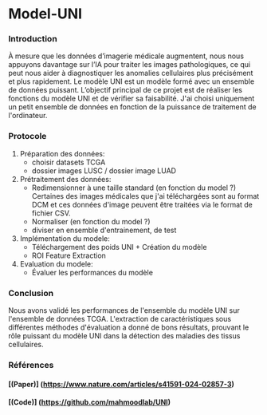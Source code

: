 # Model-UNI
### Introduction

À mesure que les données d’imagerie médicale augmentent, nous nous appuyons davantage sur l’IA pour traiter les images pathologiques, ce qui peut nous aider à diagnostiquer les anomalies cellulaires plus précisément et plus rapidement. Le modèle UNI est un modèle formé avec un ensemble de données puissant. L’objectif principal de ce projet est de réaliser les fonctions du modèle UNI et de vérifier sa faisabilité.
J'ai choisi uniquement un petit ensemble de données en fonction de la puissance de traitement de l'ordinateur.

### Protocole 

1. Préparation des données:
    - choisir datasets TCGA
    - dossier images LUSC / dossier image LUAD
2. Prétraitement des données:
    - Redimensionner à une taille standard (en fonction du model ?)
      Certaines des images médicales que j'ai téléchargées sont au format DCM et ces données d'image peuvent être traitées via le format de fichier CSV.
    - Normaliser (en fonction du model ?)
    - diviser en ensemble d'entrainement, de test
3. Implémentation du modele:
    - Téléchargement des poids UNI + Création du modèle
    - ROI Feature Extraction
4. Evaluation du modele:
    - Évaluer les performances du modèle

### Conclusion
Nous avons validé les performances de l'ensemble du modèle UNI sur l'ensemble de données TCGA. L'extraction de caractéristiques sous différentes méthodes d'évaluation a donné de bons résultats, prouvant le rôle puissant du modèle UNI dans la détection des maladies des tissus cellulaires.

### Références
#### [(Paper)] (https://www.nature.com/articles/s41591-024-02857-3)
#### [(Code)] (https://github.com/mahmoodlab/UNI)
